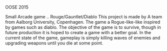 OOSE 2015

Small Arcade game .. Rouge/Gauntlet/Diablo
This project is made by A team from Aalborg University, Copenhagen. The game a Rogue-like-like inspired by games such as diablo.
The objective of the game is to survive, though in future production it is hoped to create a game with a better goal.
In the current state of the game, gameplay is simply killing waves of enemies and upgrading weapons until you die at some point.
